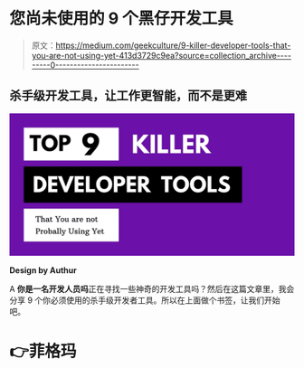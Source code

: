 # 您尚未使用的 9 个黑仔开发工具

> 原文：<https://medium.com/geekculture/9-killer-developer-tools-that-you-are-not-using-yet-413d3729c9ea?source=collection_archive---------0----------------------->

## 杀手级开发工具，让工作更智能，而不是更难

![](img/e8c185ef423747151b6732a0fa5bf718.png)

**Design by Authur**

A **你是一名开发人员吗**正在寻找一些神奇的开发工具吗？然后在这篇文章里，我会分享 9 个你必须使用的杀手级开发者工具。所以在上面做个书签，让我们开始吧。

# 👉菲格玛